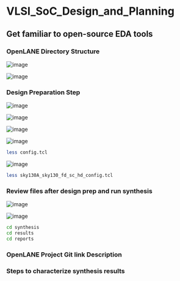 # VLSI_SoC_Design_and_Planning
## Get familiar to open-source EDA tools
### OpenLANE Directory Structure 
![image](https://github.com/JagadeeshJ17/VLSI_SoC_Design_and_Planning/assets/159161730/6efd29c4-ffed-4abc-ba85-81fa1450ded5)

![image](https://github.com/JagadeeshJ17/VLSI_SoC_Design_and_Planning/assets/159161730/32b018a3-97fb-49b3-9ab4-c188e7748945)

### Design Preparation Step
![image](https://github.com/JagadeeshJ17/VLSI_SoC_Design_and_Planning/assets/159161730/9353a55e-45ba-49f7-ad19-2eef5aa8931f)

![image](https://github.com/JagadeeshJ17/VLSI_SoC_Design_and_Planning/assets/159161730/0f4c4429-7c77-4a72-b40d-2a145848ae3b)

![image](https://github.com/JagadeeshJ17/VLSI_SoC_Design_and_Planning/assets/159161730/b6e58d02-f5a5-430e-bac4-0ba503e7fdea)

![image](https://github.com/JagadeeshJ17/VLSI_SoC_Design_and_Planning/assets/159161730/7ca422e7-0e7b-4401-8237-9aa74e5e7665)
```bash
less config.tcl 
```
![image](https://github.com/JagadeeshJ17/VLSI_SoC_Design_and_Planning/assets/159161730/0fa4fd1d-4244-4aa3-90b4-d03a6590c003)
```bash
less sky130A_sky130_fd_sc_hd_config.tcl
```

### Review files after design prep and run synthesis
![image](https://github.com/JagadeeshJ17/VLSI_SoC_Design_and_Planning/assets/159161730/5655c0cb-a049-4eaa-ab75-8429ffe4680f)

![image](https://github.com/JagadeeshJ17/VLSI_SoC_Design_and_Planning/assets/159161730/65194bc3-9d68-4249-aa56-4a703d0e7191)
```bash
cd synthesis
cd results
cd reports
```



### OpenLANE Project Git link Description

### Steps to characterize synthesis results
